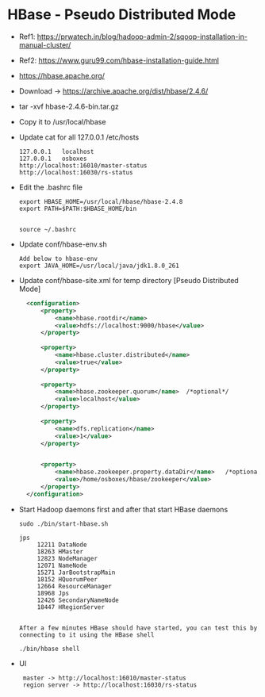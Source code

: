 # HBase - Pseudo Distributed Mode

- Ref1: https://prwatech.in/blog/hadoop-admin-2/sqoop-installation-in-manual-cluster/

- Ref2: https://www.guru99.com/hbase-installation-guide.html
  
- https://hbase.apache.org/

- Download -> https://archive.apache.org/dist/hbase/2.4.6/

- tar  -xvf hbase-2.4.6-bin.tar.gz

- Copy it to /usr/local/hbase

- Update cat for all 127.0.0.1 /etc/hosts
    
	```
	127.0.0.1	localhost
	127.0.0.1	osboxes
	http://localhost:16010/master-status
	http://localhost:16030/rs-status
    
	```
- Edit the .bashrc file

    ```
	export HBASE_HOME=/usr/local/hbase/hbase-2.4.8
	export PATH=$PATH:$HBASE_HOME/bin
	
	
	source ~/.bashrc

	```
	
- Update  conf/hbase-env.sh

  ```
  Add below to hbase-env 
  export JAVA_HOME=/usr/local/java/jdk1.8.0_261
  ``` 

- Update conf/hbase-site.xml for temp directory [Pseudo Distributed Mode]

  ```xml
    <configuration>
		<property>
			<name>hbase.rootdir</name>
			<value>hdfs://localhost:9000/hbase</value>
		</property>
		  
		<property>
			<name>hbase.cluster.distributed</name>
			<value>true</value>
		</property>
		
		<property>
			<name>hbase.zookeeper.quorum</name>  /*optional*/
			<value>localhost</value>
		</property>
		
		<property>
			<name>dfs.replication</name>
			<value>1</value>
		</property>


		<property>                          
			<name>hbase.zookeeper.property.dataDir</name>   /*optional*/
			<value>/home/osboxes/hbase/zookeeper</value>
		</property>
	</configuration>
  ```
  
- Start Hadoop daemons first and after that start HBase daemons

   ```
   sudo ./bin/start-hbase.sh
   
   jps
        12211 DataNode
		18263 HMaster
		12823 NodeManager
		12071 NameNode
		15271 JarBootstrapMain
		18152 HQuorumPeer
		12664 ResourceManager
		18968 Jps
		12426 SecondaryNameNode
		18447 HRegionServer

   
   After a few minutes HBase should have started, you can test this by connecting to it using the HBase shell

   ./bin/hbase shell
   
   ```

- UI

  ```
   master -> http://localhost:16010/master-status
   region server -> http://localhost:16030/rs-status
  ```  
   
	